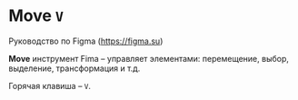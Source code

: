 # Move `V`
Руководство по Figma (https://figma.su)

**Move** инструмент Fima &ndash; управляет элементами: перемещение, выбор, выделение, трансформация и т.д.

Горячая клавиша &ndash; `V`.

